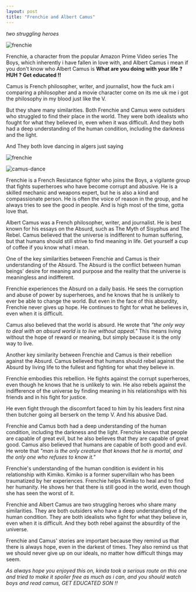 ```yaml
---
layout: post
title: "Frenchie and Albert Camus"
---
```


*two struggling heroes*

![frenchie](https://i.imgur.com/ORiiawp.png)

Frenchie, a character from the popular Amazon Prime Video series The Boys, which inherently i have fallen in love with, and Albert Camus i mean if you don't know who Albert Camus is **What are you doing with your life ? HUH ? Get educated !!**

Camus is French philosopher, writer, and journalist, how the fuck am i comparing a philosopher and a movie character come on its me uk me i got the philosophy in my blood just like the V.

But they share many similarities. Both Frenchie and Camus were outsiders who struggled to find their place in the world. They were both idealists who fought for what they believed in, even when it was difficult. And they both had a deep understanding of the human condition, including the darkness and the light.


And They both love dancing in algers just saying 

![frenchie](https://i.imgur.com/7saNw4s.png)

![camus-dance](https://i.pinimg.com/736x/76/5a/83/765a838f1129a88728029a1bf91ac67e.jpg)


Frenchie is a French Resistance fighter who joins the Boys, a vigilante group that fights superheroes who have become corrupt and abusive. He is a skilled mechanic and weapons expert, but he is also a kind and compassionate person. He is often the voice of reason in the group, and he always tries to see the good in people. And is high most of the time, gotta love that. 


Albert Camus was a French philosopher, writer, and journalist. He is best known for his essays on the Absurd, such as The Myth of Sisyphus and The Rebel. Camus believed that the universe is indifferent to human suffering, but that humans should still strive to find meaning in life. Get yourself a cup of coffee if you know what i mean. 


One of the key similarities between Frenchie and Camus is their understanding of the Absurd. The Absurd is the conflict between human beings' desire for meaning and purpose and the reality that the universe is meaningless and indifferent.

Frenchie experiences the Absurd on a daily basis. He sees the corruption and abuse of power by superheroes, and he knows that he is unlikely to ever be able to change the world. But even in the face of this absurdity, Frenchie never gives up hope. He continues to fight for what he believes in, even when it is difficult.

Camus also believed that the world is absurd. He wrote that *"the only way to deal with an absurd world is to live without appeal."* This means living without the hope of reward or meaning, but simply because it is the only way to live.


Another key similarity between Frenchie and Camus is their rebellion against the Absurd. Camus believed that humans should rebel against the Absurd by living life to the fullest and fighting for what they believe in.

Frenchie embodies this rebellion. He fights against the corrupt superheroes, even though he knows that he is unlikely to win. He also rebels against the indifference of the universe by finding meaning in his relationships with his friends and in his fight for justice.

He even fight through the discomfort faced to him by his leaders first nina then butcher going all berserk on the temp V. And his abusive Dad.

Frenchie and Camus both had a deep understanding of the human condition, including the darkness and the light. Frenchie knows that people are capable of great evil, but he also believes that they are capable of great good. Camus also believed that humans are capable of both good and evil. He wrote that *"man is the only creature that knows that he is mortal, and the only one who refuses to know it."*

Frenchie's understanding of the human condition is evident in his relationship with Kimiko. Kimiko is a former supervillain who has been traumatized by her experiences. Frenchie helps Kimiko to heal and to find her humanity. He shows her that there is still good in the world, even though she has seen the worst of it.


Frenchie and Albert Camus are two struggling heroes who share many similarities. They are both outsiders who have a deep understanding of the human condition. They are both idealists who fight for what they believe in, even when it is difficult. And they both rebel against the absurdity of the universe.

Frenchie and Camus' stories are important because they remind us that there is always hope, even in the darkest of times. They also remind us that we should never give up on our ideals, no matter how difficult things may seem.


*As always hope you enjoyed this on, kinda took a serious route on this one and tried to make it spoiler free as much as i can, and you should watch boys and read camus, GET EDUCATED SON !!*
